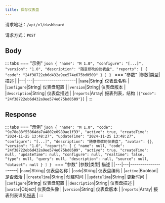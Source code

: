 ```yaml
---
title: 保存仪表盘
---
```


请求地址：`/api/v1/dashboard`

请求方式：`POST`

## Body

::: tabs
    === "示例"
        ```json
        {
          "name": "M 1.0",
          "configure": "[...]",
          "version": "1.0",
          "description": "随意修改的仪表盘",
          "reports": [
            {
              "code": "24f38722eb6d432a9ee574e675bd0509"
            }
          ]
        }
        ```
    === "参数"
        |参数|类型| 描述                  |
        |---|---|---------------------|
        |`name`|String| 仪表盘名称               |
        |`configure`|String| 仪表盘配置               |
        |`version`|String| 仪表盘版本               |
        |`description`|String| 仪表盘描述               |
        |`reports`|Array| 报表列表，结构 `[{"code": "24f38722eb6d432a9ee574e675bd0509"}]` |
:::

## Response

::: tabs
    === "示例"
        ```json
        {
          "name": "M 1.0",
          "code": "9e78e83f55864da7a4802e0989ae1f33",
          "active": true,
          "createTime": "2024-11-25 13:48:27",
          "updateTime": "2024-11-25 13:48:27",
          "configure": "[...]",
          "description": "随意修改的仪表盘",
          "avatar": {},
          "version": "1.0",
          "reports": [
            {
              "name": null,
              "code": "24f38722eb6d432a9ee574e675bd0509",
              "active": true,
              "createTime": null,
              "updateTime": null,
              "configure": null,
              "realtime": false,
              "type": null,
              "query": null,
              "description": null,
              "source": null,
              "dataset": null
            }
          ]
        }
        ```
    === "参数"
        |参数|类型| 描述                  |
        |---|---|---------------------|
        |`name`|String| 仪表盘名称               |
        |`code`|String| 仪表盘编码               |
        |`active`|Boolean| 是否激活               |
        |`createTime`|String| 创建时间               |
        |`updateTime`|String| 更新时间               |
        |`configure`|String| 仪表盘配置               |
        |`description`|String| 仪表盘描述               |
        |`avatar`|Object| 仪表盘头像               |
        |`version`|String| 仪表盘版本               |
        |`reports`|Array| 报表列表详见[报表](../report/list.md) |
:::